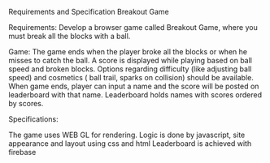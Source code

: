 Requirements and Specification
Breakout Game

Requirements:
Develop a browser game called Breakout Game, where you must break all the blocks with a ball.

Game:
The game ends when the player broke all the blocks or when he misses to catch the ball.
A score is displayed while playing based on ball speed and broken blocks.
Options regarding difficulty (like adjusting ball speed) and cosmetics ( ball trail, sparks on collision) should be available.
When game ends, player can input a name and the score will be posted on leaderboard with that name.
Leaderboard holds names with scores ordered by scores.

Specifications:

The game uses WEB GL for rendering.
Logic is done by javascript, site appearance and layout using css and html
Leaderboard is achieved with firebase

